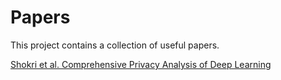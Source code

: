 # Papers
This project contains a collection of useful papers.

[Shokri et al. Comprehensive Privacy Analysis of Deep Learning](https://arxiv.org/abs/1812.00910)

